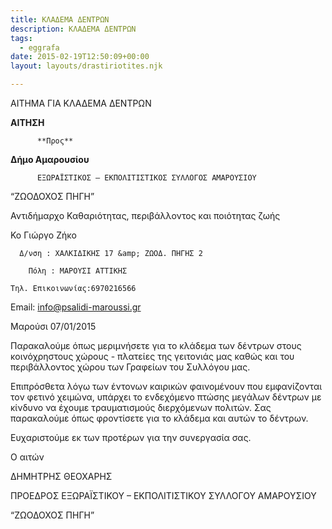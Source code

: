 ```yaml
---
title: ΚΛΑΔΕΜΑ ΔΕΝΤΡΩΝ
description: ΚΛΑΔΕΜΑ ΔΕΝΤΡΩΝ
tags:
  - eggrafa
date: 2015-02-19T12:50:09+00:00
layout: layouts/drastiriotites.njk

---
```


ΑΙΤΗΜΑ ΓΙΑ ΚΛΑΔΕΜΑ ΔΕΝΤΡΩΝ

<!-- excerpt -->

**ΑΙΤΗΣΗ**

          **Προς**

**Δήμο Αμαρουσίου**

          ΕΞΩΡΑΪΣΤΙΚΟΣ – ΕΚΠΟΛΙΤΙΣΤΙΚΟΣ ΣΥΛΛΟΓΟΣ ΑΜΑΡΟΥΣΙΟΥ

“ΖΩΟΔΟΧΟΣ ΠΗΓΗ”

Αντιδήμαρχο Καθαριότητας, περιβάλλοντος και ποιότητας ζωής

Κο Γιώργο Ζήκο

      Δ/νση : ΧΑΛΚΙΔΙΚΗΣ 17 &amp; ΖΩΟΔ. ΠΗΓΗΣ 2

        Πόλη : ΜΑΡΟΥΣΙ ΑΤΤΙΚΗΣ

    Τηλ. Επικοινωνίας:6970216566

Εmail: <info@psalidi-maroussi.gr>

Μαρούσι 07/01/2015

Παρακαλούμε όπως μεριμνήσετε για το κλάδεμα των δέντρων στους κοινόχρηστους χώρους - πλατείες της γειτονιάς μας καθώς και του περιβάλλοντος χώρου των Γραφείων του Συλλόγου μας.

Επιπρόσθετα λόγω των έντονων καιρικών φαινομένουν που εμφανίζονται τον φετινό χειμώνα, υπάρχει το ενδεχόμενο πτώσης μεγάλων δέντρων με κίνδυνο να έχουμε τραυματισμούς διερχόμενων πολιτών. Σας παρακαλούμε όπως φροντίσετε για το κλάδεμα και αυτών το δέντρων.

Ευχαριστούμε εκ των προτέρων για την συνεργασία σας.

Ο αιτών

ΔΗΜΗΤΡΗΣ ΘΕΟΧΑΡΗΣ

ΠΡΟΕΔΡΟΣ ΕΞΩΡΑΪΣΤΙΚΟΥ – ΕΚΠΟΛΙΤΙΣΤΙΚΟΥ ΣΥΛΛΟΓΟΥ ΑΜΑΡΟΥΣΙΟΥ

“ΖΩΟΔΟΧΟΣ ΠΗΓΗ”
